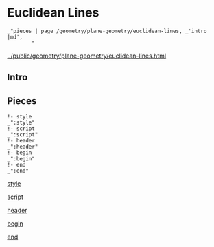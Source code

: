 # Euclidean Lines

    _"pieces | page /geometry/plane-geometry/euclidean-lines, _'intro |md',
            "

[../public/geometry/plane-geometry/euclidean-lines.html](# "save:")


## Intro

## Pieces

    !- style
    _":style"
    !- script
    _":script"
    !- header
    _":header"
    !- begin
    _":begin"
    !- end
    _":end"

[style]() 

[script]()

[header]()

[begin]()

[end]()

